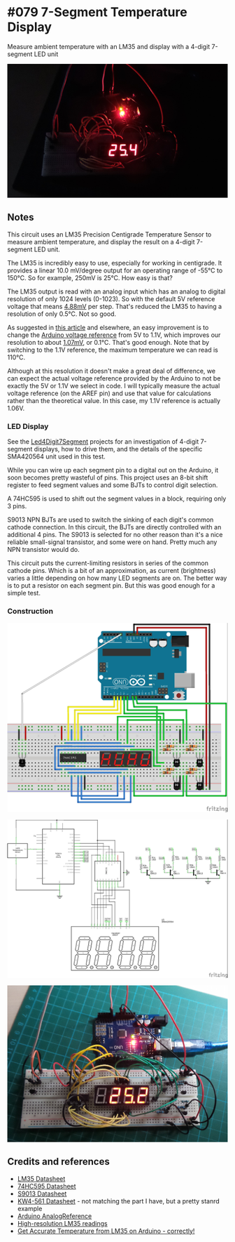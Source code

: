# #079 7-Segment Temperature Display

Measure ambient temperature with an LM35 and display with a 4-digit 7-segment LED unit

![The Build](./assets/LedTemperatureDisplay_demo.jpg?raw=true)

## Notes

This circuit uses an LM35 Precision Centigrade Temperature Sensor to measure ambient temperature,
and display the result on a 4-digit 7-segment LED unit.

The LM35 is incredibly easy to use, especially for working in centigrade.
It provides a linear 10.0 mV/degree output for an operating range of -55°C to 150°C.
So for example, 250mV is 25°C. How easy is that?

The LM35 output is read with an analog input which has an analog to digital resolution of only 1024 levels (0-1023).
So with the default 5V reference voltage that means [4.88mV](https://www.wolframalpha.com/input/?i=5000%2F1024)
per step. That's reduced the LM35 to having a resolution of only 0.5°C. Not so good.

As suggested in [this article](http://playground.arduino.cc/Main/LM35HigherResolution) and elsewhere,
an easy improvement is to change the [Arduino voltage reference](http://www.arduino.cc/en/Reference/AnalogReference)
from 5V to 1.1V, which improves our resolution to about [1.07mV](https://www.wolframalpha.com/input/?i=1100%2F1024), or 0.1°C.
That's good enough. Note that by switching to the 1.1V reference, the maximum temperature we can read is 110°C.

Although at this resolution it doesn't make a great deal of difference, we can expect the actual voltage reference
provided by the Arduino to not be exactly the 5V or 1.1V we select in code.
I will typically measure the actual voltage reference (on the AREF pin) and use that value for calculations rather than the theoretical value.
In this case, my 1.1V reference is actually 1.06V.

### LED Display

See the [Led4Digit7Segment](../Led4Digit7Segment) projects for an investigation of 4-digit 7-segment displays,
how to drive them, and the details of the specific SMA420564 unit used in this test.

While you can wire up each segment pin to a digital out on the Arduino, it soon becomes pretty wasteful of pins.
This project uses an 8-bit shift register to feed segment values and some BJTs to control digit selection.

A 74HC595 is used to shift out the segment values in a block, requiring only 3 pins.

S9013 NPN BJTs are used to switch the sinking of each digit's common cathode connection.
In this circuit, the BJTs are directly controlled with an additional 4 pins.
The S9013 is selected for no other reason than it's a nice reliable small-signal transistor, and some were on hand.
Pretty much any NPN transistor would do.

This circuit puts the current-limiting resistors in series of the common cathode pins.
Which is a bit of an approximation, as current (brightness) varies a little depending on how many LED segments are on.
The better way is to put a resistor on each segment pin. But this was good enough for a simple test.

### Construction

![The Breadboard](./assets/LedTemperatureDisplay_bb.jpg?raw=true)

![The Schematic](./assets/LedTemperatureDisplay_schematic.jpg?raw=true)

![The Build](./assets/LedTemperatureDisplay_build.jpg?raw=true)

## Credits and references

* [LM35 Datasheet](https://www.futurlec.com/Linear/LM35DZ.shtml)
* [74HC595 Datasheet](https://www.futurlec.com/74HC/74HC595.shtml)
* [S9013 Datasheet](https://www.futurlec.com/Transistors/S9013.shtml)
* [KW4-561 Datasheet](http://www.sme.com.hk/globetec/LED%20Displays/Four%20Digit%20Display/KW4-561.pdf) - not matching the part I have, but a pretty stanrd example
* [Arduino AnalogReference](http://www.arduino.cc/en/Reference/AnalogReference)
* [High-resolution LM35 readings](http://playground.arduino.cc/Main/LM35HigherResolution)
* [Get Accurate Temperature from LM35 on Arduino - correctly!](https://www.timdejong.nl/blog/get-accurate-temperature-lm35-arduino-correctly)

